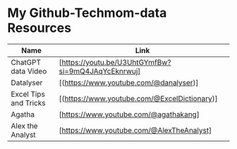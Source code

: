 # My Github-Techmom-data Resources
Name | Link
------------|--------------
ChatGPT data Video | [https://youtu.be/U3UhtGYmfBw?si=9mQ4JAqYcEknrwuj] 
Datalyser | [(https://www.youtube.com/@danalyser)]
Excel Tips and Tricks | [(https://www.youtube.com/@ExcelDictionary)]
Agatha | [https://www.youtube.com/@agathakang]
Alex the Analyst | [https://www.youtube.com/@AlexTheAnalyst]

